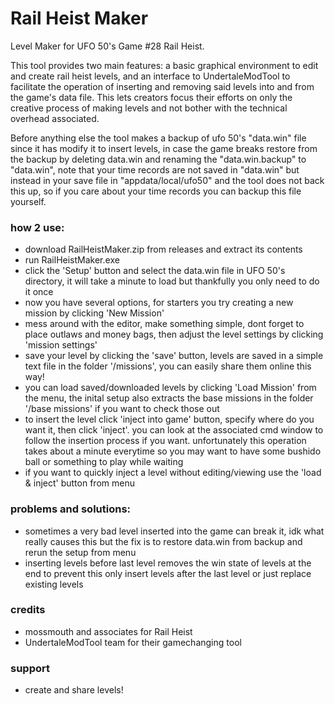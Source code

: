 # Rail Heist Maker
Level Maker for UFO 50's Game #28 Rail Heist.

This tool provides two main features: a basic graphical environment to edit and create rail heist levels, and an interface to UndertaleModTool to facilitate the operation of inserting and removing said levels into and from the game's data file. This lets creators focus their efforts on only the creative process of making levels and not bother with the technical overhead associated.

Before anything else the tool makes a backup of ufo 50's "data.win" file since it has modify it to insert levels, in case the game breaks restore from the backup by deleting data.win and renaming the "data.win.backup" to "data.win", note that your time records are not saved in "data.win" but instead in your save file in "appdata/local/ufo50" and the tool does not back this up, so if you care about your time records you can backup this file yourself.

### how 2 use:
- download RailHeistMaker.zip from releases and extract its contents 
- run RailHeistMaker.exe
- click the 'Setup' button and select the data.win file in UFO 50's directory, it will take a minute to load but thankfully you only need to do it once
- now you have several options, for starters you try creating a new mission by clicking 'New Mission'
- mess around with the editor, make something simple, dont forget to place outlaws and money bags, then adjust the level settings by clicking 'mission settings'
- save your level by clicking the 'save' button, levels are saved in a simple text file in the folder '/missions', you can easily share them online this way!
- you can load saved/downloaded levels by clicking 'Load Mission' from the menu, the inital setup also extracts the base missions in the folder '/base missions' if you want to check those out
- to insert the level click 'inject into game' button, specify where do you want it, then click 'inject'. you can look at the associated cmd window to follow the insertion process if you want. unfortunately this operation takes about a minute everytime so you may want to have some bushido ball or something to play while waiting
- if you want to quickly inject a level without editing/viewing use the 'load & inject' button from menu

### problems and solutions:
- sometimes a very bad level inserted into the game can break it, idk what really causes this but the fix is to restore data.win from backup and rerun the setup from menu
- inserting levels before last level removes the win state of levels at the end to prevent this only insert levels after the last level or just replace existing levels

### credits
- mossmouth and associates for Rail Heist 
- UndertaleModTool team for their gamechanging tool
 

### support
- create and share levels!

  
